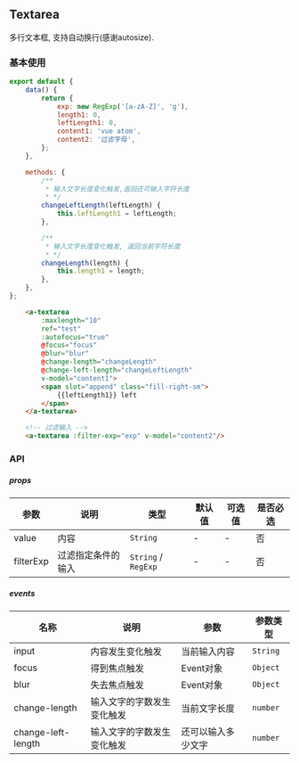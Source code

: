 ## Textarea
多行文本框, 支持自动换行(感谢autosize). 

### 基本使用
``` javascript
export default {
    data() {
        return {
            exp: new RegExp('[a-zA-Z]', 'g'),
            length1: 0,
            leftLength1: 0,
            content1: 'vue atom',
            content2: '过滤字母',
        };
    },

    methods: {
        /**
         * 输入文字长度变化触发,返回还可输入字符长度
         * */
        changeLeftLength(leftLength) {
            this.leftLength1 = leftLength;
        },

        /**
         * 输入文字长度变化触发, 返回当前字符长度
         * */
        changeLength(length) {
            this.length1 = length;
        },
    },
};
```

``` html
    <a-textarea 
        :maxlength="10"
        ref="test" 
        :autofocus="true" 
        @focus="focus" 
        @blur="blur" 
        @change-length="changeLength"
        @change-left-length="changeLeftLength"
        v-model="content1">
        <span slot="append" class="fill-right-sm">
            {{leftLength1}} left
        </span>
    </a-textarea>

    <!-- 过滤输入 -->
    <a-textarea :filter-exp="exp" v-model="content2"/>
```

### API

##### props
| 参数 | 说明 | 类型 | 默认值 | 可选值 |是否必选
|-----------|-----------|-----------|-------------|-------------|-------------|
| value | 内容 | `String` | - |-|否|
| filterExp |过滤指定条件的输入| `String` / `RegExp` | - |-|否|

##### events

| 名称 | 说明 | 参数 | 参数类型|
|-----------|-----------|-----------|-----------|
| input | 内容发生变化触发 | 当前输入内容|`String`|
| focus | 得到焦点触发 | Event对象 |`Object`|
| blur | 失去焦点触发 | Event对象|`Object`|
| change-length | 输入文字的字数发生变化触发| 当前文字长度| `number`|
| change-left-length | 输入文字的字数发生变化触发| 还可以输入多少文字| `number`|
